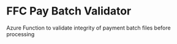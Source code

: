 # FFC Pay Batch Validator
Azure Function to validate integrity of payment batch files before processing
